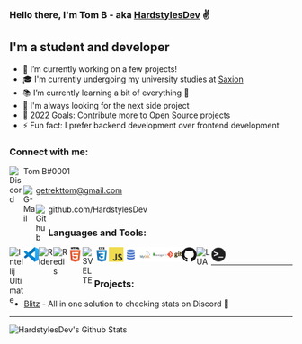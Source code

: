 ### Hello there, I'm Tom B - aka [HardstylesDev](https://github.com/hardstylesdev) ✌

## I'm a student and developer
- 🔭 I’m currently working on a few projects!
- 🎓 I'm currently undergoing my university studies at [Saxion](https://saxion.nl)
- 📚 I’m currently learning a bit of everything 🤣
- 🎯 I'm always looking for the next side project
- 🥅 2022 Goals: Contribute more to Open Source projects
- ⚡ Fun fact: I prefer backend development over frontend development

### Connect with me:

<img align="left" alt="Discord" width="25px" src="https://www.freepnglogos.com/uploads/discord-logo-png/concours-discord-cartes-voeux-fortnite-france-6.png" /> Tom B#0001<br>
<br>
<img align="left" alt="G-Mail" width="22px" src="https://upload.wikimedia.org/wikipedia/commons/4/4e/Gmail_Icon.png"/> getrekttom@gmail.com<br>
<br>
<img align="left" alt="Github" width="22px" src="https://assets.ifttt.com/images/channels/2107379463/icons/monochrome_large.png" /> github.com/HardstylesDev


### Languages and Tools:
[<img align="left" alt="Intellij Ultimate" width="26px" src="https://upload.wikimedia.org/wikipedia/commons/thumb/9/9c/IntelliJ_IDEA_Icon.svg/1200px-IntelliJ_IDEA_Icon.svg.png">][website]
[<img align="left" alt="Visual Studio Code" width="26px" src="https://raw.githubusercontent.com/github/explore/80688e429a7d4ef2fca1e82350fe8e3517d3494d/topics/visual-studio-code/visual-studio-code.png" />][website]
[<img align="left" alt="Rider" width="26px" src="https://upload.wikimedia.org/wikipedia/commons/thumb/6/6e/JetBrains_Rider_Icon.svg/1200px-JetBrains_Rider_Icon.svg.png" />][website]
[<img align="left" alt="Redis" width="26px" src="https://cdn4.iconfinder.com/data/icons/redis-2/1451/Untitled-2-512.png" />][website]
[<img align="left" alt="HTML5" width="26px" src="https://raw.githubusercontent.com/github/explore/80688e429a7d4ef2fca1e82350fe8e3517d3494d/topics/html/html.png" />][website]
[<img align="left" alt="SVELTE" width="21px" src="https://upload.wikimedia.org/wikipedia/commons/thumb/1/1b/Svelte_Logo.svg/1200px-Svelte_Logo.svg.png" />][website]
[<img align="left" alt="CSS3" width="26px" src="https://raw.githubusercontent.com/github/explore/80688e429a7d4ef2fca1e82350fe8e3517d3494d/topics/css/css.png" />][website]
[<img align="left" alt="JavaScript" width="26px" src="https://raw.githubusercontent.com/github/explore/80688e429a7d4ef2fca1e82350fe8e3517d3494d/topics/javascript/javascript.png" />][website]
[<img align="left" alt="SQL" width="26px" src="https://raw.githubusercontent.com/github/explore/80688e429a7d4ef2fca1e82350fe8e3517d3494d/topics/sql/sql.png" />][website]
[<img align="left" alt="MySQL" width="26px" src="https://raw.githubusercontent.com/github/explore/80688e429a7d4ef2fca1e82350fe8e3517d3494d/topics/mysql/mysql.png" />][website]
[<img align="left" alt="MongoDB" width="26px" src="https://raw.githubusercontent.com/github/explore/80688e429a7d4ef2fca1e82350fe8e3517d3494d/topics/mongodb/mongodb.png" />][website]
[<img align="left" alt="Git" width="26px" src="https://raw.githubusercontent.com/github/explore/80688e429a7d4ef2fca1e82350fe8e3517d3494d/topics/git/git.png" />][website]
[<img align="left" alt="GitHub" width="26px" src="https://raw.githubusercontent.com/github/explore/78df643247d429f6cc873026c0622819ad797942/topics/github/github.png" />][website]
[<img align="left" alt="LUA" width="26px" src="[https://raw.githubusercontent.com/github/explore/80688e429a7d4ef2fca1e82350fe8e3517d3494d/topics/terminal/terminal.png](https://upload.wikimedia.org/wikipedia/commons/thumb/c/cf/Lua-Logo.svg/1200px-Lua-Logo.svg.png)" />][website]
[<img align="left" alt="HTML5" width="26px" src="https://raw.githubusercontent.com/github/explore/80688e429a7d4ef2fca1e82350fe8e3517d3494d/topics/terminal/terminal.png" />][website]

<br />

---

### Projects:
- [Blitz](https://theblitzbot.com) - All in one solution to checking stats on Discord 📢

---
<img align="left" alt="HardstylesDev's Github Stats" src="https://github-readme-stats.vercel.app/api?username=HardstylesDev&show_icons=true&hide_border=true" />

[website]: https://github.com/HardstylesDev
[gmail]: https://mail.google.com/mail/u/0/#inbox


